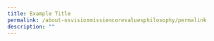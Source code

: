 ```yaml
---
title: Example Title
permalink: /about-usvisionmissioncorevaluesphilosophy/permalink
description: ""
---
```

